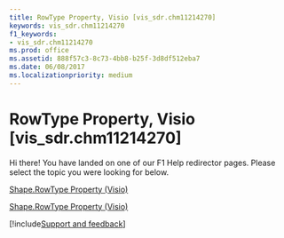 ```yaml
---
title: RowType Property, Visio [vis_sdr.chm11214270]
keywords: vis_sdr.chm11214270
f1_keywords:
- vis_sdr.chm11214270
ms.prod: office
ms.assetid: 888f57c3-8c73-4bb8-b25f-3d8df512eba7
ms.date: 06/08/2017
ms.localizationpriority: medium
---
```



# RowType Property, Visio [vis_sdr.chm11214270]

Hi there! You have landed on one of our F1 Help redirector pages. Please select the topic you were looking for below.

[Shape.RowType Property (Visio)](https://msdn.microsoft.com/library/a814cc7a-c43c-20ce-ac8f-8ecf7537ffa0.aspx)

[Shape.RowType Property (Visio)](https://msdn.microsoft.com/library/416b77f1-6cec-de5b-c2b8-c6e5b239c54c%28Office.15%29.aspx)

[!include[Support and feedback](~/includes/feedback-boilerplate.md)]